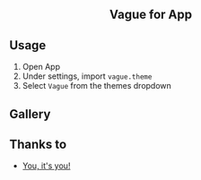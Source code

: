<p align="center">
    <h2 align="center">Vague for App</h2>
</p>

## Usage

1. Open App
2. Under settings, import `vague.theme`
3. Select `Vague` from the themes dropdown

## Gallery

## Thanks to

- [You, it's you!](https://github.com/<username>)
